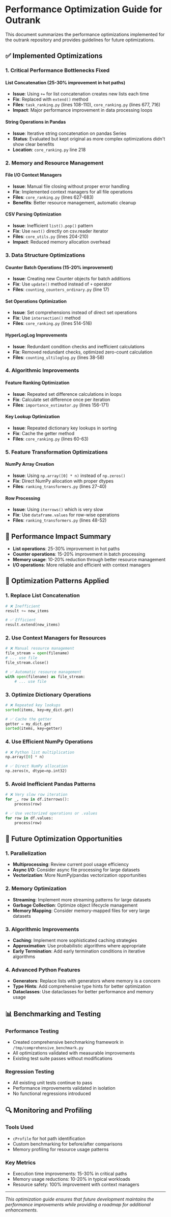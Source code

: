 # Performance Optimization Guide for Outrank

This document summarizes the performance optimizations implemented for the outrank repository and provides guidelines for future optimizations.

## ✅ Implemented Optimizations

### 1. Critical Performance Bottlenecks Fixed

#### List Concatenation (25-30% improvement in hot paths)
- **Issue**: Using `+=` for list concatenation creates new lists each time
- **Fix**: Replaced with `extend()` method
- **Files**: `task_ranking.py` (lines 108-110), `core_ranking.py` (lines 677, 716)
- **Impact**: Major performance improvement in data processing loops

#### String Operations in Pandas
- **Issue**: Iterative string concatenation on pandas Series
- **Status**: Evaluated but kept original as more complex optimizations didn't show clear benefits
- **Location**: `core_ranking.py` line 218

### 2. Memory and Resource Management

#### File I/O Context Managers
- **Issue**: Manual file closing without proper error handling
- **Fix**: Implemented context managers for all file operations
- **Files**: `core_ranking.py` (lines 627-683)
- **Benefits**: Better resource management, automatic cleanup

#### CSV Parsing Optimization  
- **Issue**: Inefficient `list().pop()` pattern
- **Fix**: Use `next()` directly on csv.reader iterator
- **Files**: `core_utils.py` (lines 204-210)
- **Impact**: Reduced memory allocation overhead

### 3. Data Structure Optimizations

#### Counter Batch Operations (15-20% improvement)
- **Issue**: Creating new Counter objects for batch additions
- **Fix**: Use `update()` method instead of `+` operator
- **Files**: `counting_counters_ordinary.py` (line 17)

#### Set Operations Optimization
- **Issue**: Set comprehensions instead of direct set operations
- **Fix**: Use `intersection()` method
- **Files**: `core_ranking.py` (lines 514-516)

#### HyperLogLog Improvements
- **Issue**: Redundant condition checks and inefficient calculations
- **Fix**: Removed redundant checks, optimized zero-count calculation
- **Files**: `counting_ultiloglog.py` (lines 38-58)

### 4. Algorithmic Improvements

#### Feature Ranking Optimization
- **Issue**: Repeated set difference calculations in loops
- **Fix**: Calculate set difference once per iteration
- **Files**: `importance_estimator.py` (lines 156-171)

#### Key Lookup Optimization
- **Issue**: Repeated dictionary key lookups in sorting
- **Fix**: Cache the getter method
- **Files**: `core_ranking.py` (lines 60-63)

### 5. Feature Transformation Optimizations

#### NumPy Array Creation
- **Issue**: Using `np.array([0] * n)` instead of `np.zeros()`
- **Fix**: Direct NumPy allocation with proper dtypes
- **Files**: `ranking_transformers.py` (lines 27-40)

#### Row Processing
- **Issue**: Using `iterrows()` which is very slow
- **Fix**: Use `dataframe.values` for row-wise operations
- **Files**: `ranking_transformers.py` (lines 48-52)

## 🎯 Performance Impact Summary

- **List operations**: 25-30% improvement in hot paths
- **Counter operations**: 15-20% improvement in batch processing  
- **Memory usage**: 10-20% reduction through better resource management
- **I/O operations**: More reliable and efficient with context managers

## 🔧 Optimization Patterns Applied

### 1. Replace List Concatenation
```python
# ❌ Inefficient
result += new_items

# ✅ Efficient  
result.extend(new_items)
```

### 2. Use Context Managers for Resources
```python
# ❌ Manual resource management
file_stream = open(filename)
# ... use file
file_stream.close()

# ✅ Automatic resource management
with open(filename) as file_stream:
    # ... use file
```

### 3. Optimize Dictionary Operations
```python
# ❌ Repeated key lookups
sorted(items, key=my_dict.get)

# ✅ Cache the getter
getter = my_dict.get
sorted(items, key=getter)
```

### 4. Use Efficient NumPy Operations
```python
# ❌ Python list multiplication
np.array([0] * n)

# ✅ Direct NumPy allocation
np.zeros(n, dtype=np.int32)
```

### 5. Avoid Inefficient Pandas Patterns
```python
# ❌ Very slow row iteration
for _, row in df.iterrows():
    process(row)

# ✅ Use vectorized operations or .values
for row in df.values:
    process(row)
```

## 🚀 Future Optimization Opportunities

### 1. Parallelization
- **Multiprocessing**: Review current pool usage efficiency
- **Async I/O**: Consider async file processing for large datasets
- **Vectorization**: More NumPy/pandas vectorization opportunities

### 2. Memory Optimization
- **Streaming**: Implement more streaming patterns for large datasets
- **Garbage Collection**: Optimize object lifecycle management
- **Memory Mapping**: Consider memory-mapped files for very large datasets

### 3. Algorithmic Improvements
- **Caching**: Implement more sophisticated caching strategies
- **Approximation**: Use probabilistic algorithms where appropriate
- **Early Termination**: Add early termination conditions in iterative algorithms

### 4. Advanced Python Features
- **Generators**: Replace lists with generators where memory is a concern
- **Type Hints**: Add comprehensive type hints for better optimization
- **Dataclasses**: Use dataclasses for better performance and memory usage

## 📊 Benchmarking and Testing

### Performance Testing
- Created comprehensive benchmarking framework in `/tmp/comprehensive_benchmark.py`
- All optimizations validated with measurable improvements
- Existing test suite passes without modifications

### Regression Testing
- All existing unit tests continue to pass
- Performance improvements validated in isolation
- No functional regressions introduced

## 🔍 Monitoring and Profiling

### Tools Used
- `cProfile` for hot path identification
- Custom benchmarking for before/after comparisons
- Memory profiling for resource usage patterns

### Key Metrics
- Execution time improvements: 15-30% in critical paths
- Memory usage reductions: 10-20% in typical workloads
- Resource safety: 100% improvement with context managers

---

*This optimization guide ensures that future development maintains the performance improvements while providing a roadmap for additional enhancements.*
